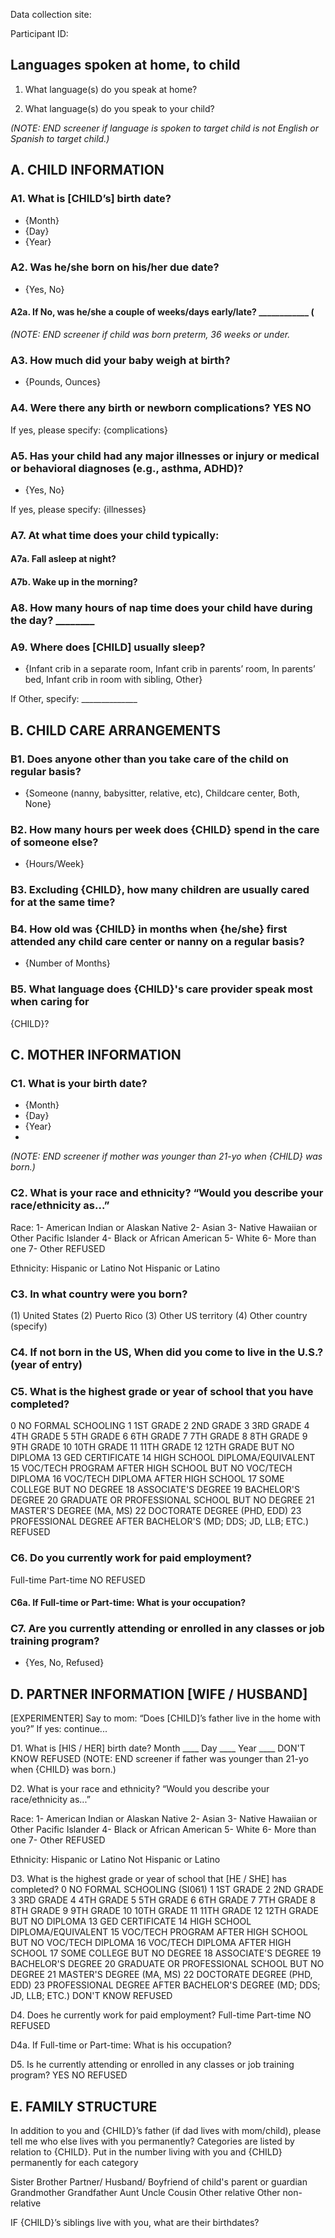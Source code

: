 Data collection site: 

Participant ID:

## Languages spoken at home, to child

1. What language(s) do you speak at home?

2. What language(s) do you speak to your child?

*(NOTE: END screener if language is spoken to target child is not English or Spanish to target child.)*

## A. CHILD INFORMATION

### A1. What is [CHILD’s] birth date? 
- {Month}
- {Day}
- {Year} 

### A2. Was he/she born on his/her due date? 
- {Yes, No}

#### A2a. If No, was he/she a couple of weeks/days early/late? ____________ (

*(NOTE: END screener if child was born preterm, 36 weeks or under.*

### A3. How much did your baby weigh at birth? 
- {Pounds, Ounces} 

### A4. Were there any birth or newborn complications? YES NO

If yes, please specify: {complications}

### A5. Has your child had any major illnesses or injury or medical or behavioral diagnoses (e.g., asthma, ADHD)? 
- {Yes, No}

If yes, please specify: {illnesses}

### A7. At what time does your child typically: 

#### A7a. Fall asleep at night?  

#### A7b. Wake up in the morning?

### A8. How many hours of nap time does your child have during the day? ________ 

### A9. Where does [CHILD] usually sleep?

- {Infant crib in a separate room, Infant crib in parents’ room, In parents’ bed, Infant crib in room with sibling, Other} 

If Other, specify: ______________

## B. CHILD CARE ARRANGEMENTS

### B1. Does anyone other than you take care of the child on regular basis? 
- {Someone (nanny, babysitter, relative, etc), Childcare center, Both, None}

### B2. How many hours per week does {CHILD} spend in the care of someone else?
- {Hours/Week}

### B3. Excluding {CHILD}, how many children are usually cared for at the same time?

### B4. How old was {CHILD} in months when {he/she} first attended any child care center or nanny on a regular basis?
- {Number of Months}

### B5. What language does {CHILD}'s care provider speak most when caring for
{CHILD}?

## C. MOTHER INFORMATION

### C1. What is your birth date? 

- {Month}
- {Day}
- {Year}
- 

*(NOTE: END screener if mother was younger than 21-yo when {CHILD} was born.)*

### C2. What is your race and ethnicity? “Would you describe your race/ethnicity as...”

Race:
1- American Indian or Alaskan Native
2- Asian
3- Native Hawaiian or Other Pacific Islander 4- Black or African American
5- White
6- More than one
7- Other
REFUSED

Ethnicity:
Hispanic or Latino
Not Hispanic or Latino

### C3. In what country were you born? 
(1) United States
(2) Puerto Rico
(3) Other US territory
(4) Other country (specify)

### C4. If not born in the US, When did you come to live in the U.S.? (year of entry)

### C5. What is the highest grade or year of school that you have completed?
0 NO FORMAL SCHOOLING 1 1ST GRADE
2 2ND GRADE
3 3RD GRADE
4 4TH GRADE
5 5TH GRADE
6 6TH GRADE
7 7TH GRADE
8 8TH GRADE
9 9TH GRADE
10 10TH GRADE
11 11TH GRADE
12 12TH GRADE BUT NO DIPLOMA 13 GED CERTIFICATE
14 HIGH SCHOOL DIPLOMA/EQUIVALENT
15 VOC/TECH PROGRAM AFTER HIGH SCHOOL BUT NO VOC/TECH DIPLOMA 16 VOC/TECH DIPLOMA AFTER HIGH SCHOOL
17 SOME COLLEGE BUT NO DEGREE
18 ASSOCIATE'S DEGREE
19 BACHELOR'S DEGREE
20 GRADUATE OR PROFESSIONAL SCHOOL BUT NO DEGREE
21 MASTER'S DEGREE (MA, MS)
22 DOCTORATE DEGREE (PHD, EDD)
23 PROFESSIONAL DEGREE AFTER BACHELOR'S (MD; DDS; JD, LLB; ETC.) REFUSED

### C6. Do you currently work for paid employment?
Full-time 
Part-time 
NO REFUSED

#### C6a. If Full-time or Part-time: What is your occupation?

### C7. Are you currently attending or enrolled in any classes or job training program?

- {Yes, No, Refused}

## D. PARTNER INFORMATION [WIFE / HUSBAND]

[EXPERIMENTER] Say to mom: “Does [CHILD]’s father live in the home with you?” If yes: continue...

D1. What is [HIS / HER] birth date? Month ____
Day ____ Year ____ DON'T KNOW
REFUSED
(NOTE: END screener if father was younger than 21-yo when {CHILD} was born.)

D2. What is your race and ethnicity? “Would you describe your race/ethnicity as...”

Race:
1- American Indian or Alaskan Native
2- Asian
3- Native Hawaiian or Other Pacific Islander 4- Black or African American
5- White
6- More than one
7- Other
REFUSED

Ethnicity:
Hispanic or Latino
Not Hispanic or Latino

D3. What is the highest grade or year of school that [HE / SHE] has completed? 0 NO FORMAL SCHOOLING (SI061)
1 1ST GRADE
2 2ND GRADE
3 3RD GRADE
4 4TH GRADE
5 5TH GRADE
6 6TH GRADE
7 7TH GRADE
8 8TH GRADE
9 9TH GRADE
10 10TH GRADE
11 11TH GRADE
12 12TH GRADE BUT NO DIPLOMA 13 GED CERTIFICATE
14 HIGH SCHOOL DIPLOMA/EQUIVALENT
15 VOC/TECH PROGRAM AFTER HIGH SCHOOL
BUT NO VOC/TECH DIPLOMA
16 VOC/TECH DIPLOMA AFTER HIGH SCHOOL
17 SOME COLLEGE BUT NO DEGREE
18 ASSOCIATE'S DEGREE
19 BACHELOR'S DEGREE
20 GRADUATE OR PROFESSIONAL SCHOOL BUT NO DEGREE
21 MASTER'S DEGREE (MA, MS)
22 DOCTORATE DEGREE (PHD, EDD)
23 PROFESSIONAL DEGREE AFTER BACHELOR'S DEGREE (MD; DDS; JD, LLB; ETC.)
DON'T KNOW
REFUSED

D4. Does he currently work for paid employment?
Full-time 
Part-time 
NO REFUSED

D4a. If Full-time or Part-time: What is his occupation?

D5. Is he currently attending or enrolled in any classes or job training program? 
YES 
NO 
REFUSED

## E. FAMILY STRUCTURE

In addition to you and {CHILD}’s father (if dad lives with mom/child), please tell me who else lives with you permanently?
Categories are listed by relation to {CHILD}. Put in the number living with you and {CHILD} permanently for each category

Sister
Brother
Partner/ Husband/ Boyfriend of child's parent or guardian Grandmother
Grandfather
Aunt
Uncle
Cousin
Other relative
Other non-relative

IF {CHILD}’s siblings live with you, what are their birthdates?